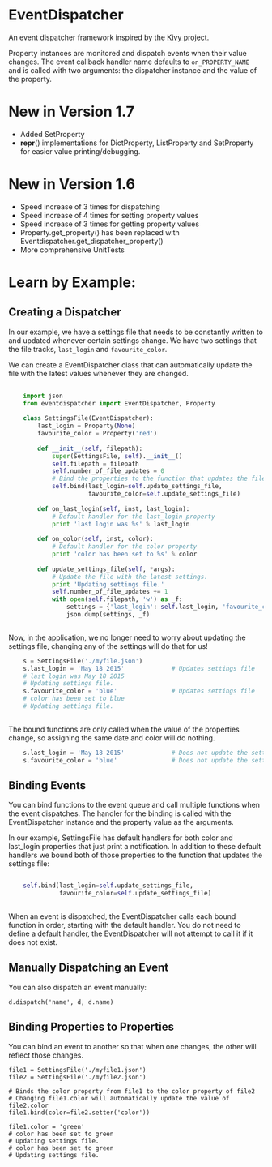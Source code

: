EventDispatcher
===============

An event dispatcher framework inspired by the [Kivy project](http://kivy.org/#home).
 
Property instances are monitored and dispatch events when their value changes. The event callback handler name defaults to `on_PROPERTY_NAME` and is
called with two arguments: the dispatcher instance and the value of the property.

New in Version 1.7
==================

- Added SetProperty
- __repr__() implementations for DictProperty, ListProperty and SetProperty for easier value printing/debugging. 

New in Version 1.6
==================

- Speed increase of 3 times for dispatching
- Speed increase of 4 times for setting property values
- Speed increase of 3 times for getting property values
- Property.get_property() has been replaced with Eventdispatcher.get_dispatcher_property()
- More comprehensive UnitTests
    
Learn by Example:
================

Creating a Dispatcher
---------------------

In our example, we have a settings file that needs to be constantly written to and updated whenever certain settings 
change. We have two settings that the file tracks, `last_login` and `favourite_color`. 

We can create a EventDispatcher class that can automatically update the file with the latest values whenever they are changed.

```python
    
    import json
    from eventdispatcher import EventDispatcher, Property
    
    class SettingsFile(EventDispatcher):
        last_login = Property(None)
        favourite_color = Property('red')
    
        def __init__(self, filepath):
            super(SettingsFile, self).__init__()
            self.filepath = filepath
            self.number_of_file_updates = 0
            # Bind the properties to the function that updates the file
            self.bind(last_login=self.update_settings_file,
                      favourite_color=self.update_settings_file)
    
        def on_last_login(self, inst, last_login):
            # Default handler for the last_login property
            print 'last login was %s' % last_login
    
        def on_color(self, inst, color):
            # Default handler for the color property
            print 'color has been set to %s' % color
    
        def update_settings_file(self, *args):
            # Update the file with the latest settings.
            print 'Updating settings file.'
            self.number_of_file_updates += 1
            with open(self.filepath, 'w') as _f:
                settings = {'last_login': self.last_login, 'favourite_color': self.favourite_color}
                json.dump(settings, _f)
                
```

Now, in the application, we no longer need to worry about updating the settings file, changing any of the settings will 
do that for us!

```python
    s = SettingsFile('./myfile.json')
    s.last_login = 'May 18 2015'             # Updates settings file
    # last login was May 18 2015
    # Updating settings file.
    s.favourite_color = 'blue'               # Updates settings file
    # color has been set to blue
    # Updating settings file.  
      
```

The bound functions are only called when the value of the properties change, so assigning the same date and color will do nothing.

```python
    s.last_login = 'May 18 2015'             # Does not update the settings file
    s.favourite_color = 'blue'               # Does not update the settings file  
```
    
Binding Events
--------------

You can bind functions to the event queue and call multiple functions when the event dispatches. The handler for the 
binding is called with the EventDispatcher instance and the property value as the arguments. 

In our example, SettingsFile has default handlers for both color and last_login properties that just print a notification.
In addition to these default handlers we bound both of those properties to the function that updates the settings file:

```python

    self.bind(last_login=self.update_settings_file,
              favourite_color=self.update_settings_file)
              
```
    
When an event is dispatched, the EventDispatcher calls each bound function in order, starting with the default handler.
You do not need to define a default handler, the EventDispatcher will not attempt to call it if it does not exist.
    
    
Manually Dispatching an Event
-----------------------------
You can also dispatch an event manually:

    d.dispatch('name', d, d.name)
    
    
Binding Properties to Properties
--------------------------------

You can bind an event to another so that when one changes, the other will reflect those changes.
        
    file1 = SettingsFile('./myfile1.json')
    file2 = SettingsFile('./myfile2.json')
       
    # Binds the color property from file1 to the color property of file2
    # Changing file1.color will automatically update the value of file2.color
    file1.bind(color=file2.setter('color'))     
    
    file1.color = 'green'
    # color has been set to green       
    # Updating settings file.
    # color has been set to green
    # Updating settings file.

    
    
    
